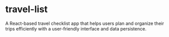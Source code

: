 # travel-list
A React-based travel checklist app that helps users plan and organize their trips efficiently with a user-friendly interface and data persistence.
